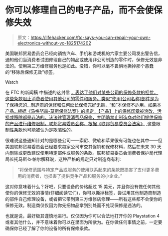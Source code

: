 # 你可以修理自己的电子产品，而不会使保修失效

> 原文：<https://lifehacker.com/ftc-says-you-can-repair-your-own-electronics-without-vo-1825174202>

美国联邦贸易委员会已经向销售汽车、手机和游戏机的六家主要公司发出警告信，通知他们当消费者试图修理自己的物品或使用非公司制造的零件时，保修无效是非法的。使用第三方维修服务也是如此。没错，你可以毫不畏惧地撕掉那个愚蠢的“移除后保修无效”标签。

Watch

在 FTC 的新闻稿 中描述的这封信 [，表达了他们对某些公司的保修条款的担忧，这些条款阻止消费者使用其他公司的零件和服务。类似“使用[公司名称]部件是为了保持您的...制造商的保修和任何延长保修完好无损，“和”本保修不适用，如果本产品...根据《马格努森-莫斯保修法案》的规定，【产品】上的保修印章被涂改、污损或移除都是非法的。该法律管理消费品保修，并明确禁止制造商对他们提供保修的产品进行维修限制。联邦贸易委员会称，根据《联邦贸易委员会法案》](https://www.ftc.gov/news-events/press-releases/2018/04/ftc-staff-warns-companies-it-illegal-condition-warranty-coverage) ,这些限制性条款也可能被认为是欺骗性的。

很难说这些通知针对的是哪些公司——索尼、微软和苹果很有可能也在其中——但美国联邦贸易委员会已经要求每家公司审查其促销和保修材料，然后在未来 30 天内删除或更改建议使用特定部件或服务的条款。联邦贸易委员会消费者保护局代理局长托马斯·b·帕尔解释说，这种严格的规定只对制造商有利:

> “将保修范围与特定产品或服务的使用联系起来的条款既损害了支付更多费用的消费者，也损害了提供竞争产品和服务的小企业。”

这对你意味着什么？好吧，只要设备的价格超过 15 美元，并且你没有做任何其他使你的保修无效的事情(仔细阅读它们)，你可以撕掉标签，尝试用其他制造商制造的部件自己修理设备，或者把它带到第三方维修店修理——所有这些都不会使你的保修无效。制造商仅仅因为你先把物品拿到别处而不兑现保修是违法的。

也就是说，最好极其谨慎地进行。仅仅因为你可以合法地打开你的 Playstation 4 或者其他什么，并不意味着你可以在里面为所欲为。在你做任何事情之前，一定要确保你已经了解了你的设备的所有保修条款。